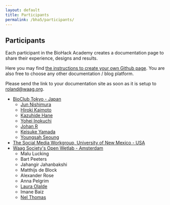 ```yaml
---
layout: default
title: Participants
permalink: /bha5/participants/
---
```


## Participants

Each participant in the BioHack Academy creates a documentation page to share their experience, designs and results. 

Here you may find [the instructions to create your own Github page](https://github.com/BioHackAcademy/BHA_DocumentationSite). You are also free to choose any other documentation / blog platform. 

Please send the link to your documentation site as soon as it is setup to [roland@waag.org](mailto:roland@waag.org). 

* [BioClub Tokyo - Japan](http://www.bioclub.org)
  *  [Jun Nishimura](http://bha5.bioclub.org/participants/jun/)
  *  [Hiroki Kaimoto](http://bha5.bioclub.org/participants/hiroki/)
  *  [Kazuhide Hane](http://bha5.bioclub.org/participants/kazuhide/)
  *  [Yohei Inokuchi](http://bha5.bioclub.org/participants/yohei/)
  *  [Johan R](http://bha5.bioclub.org/participants/johan/)
  *  [Keisuke Yamada](http://bha5.bioclub.org/participants/keisuke/)
  *  [Youngsah Seoung](http://bha5.bioclub.org/participants/youngah/)
* [The Social Media Workgroup, University of New Mexico - USA](http://www.thesocialmediaworkgroup.com)
* [Waag Society's Open Wetlab - Amsterdam](https://www.waag.org/nl/event/biohack-academy-5)
  *  Malu Lucking
  *  Bart Peeters
  *  Jahangir Jahanbakshi
  *  Matthijs de Block
  *  Alexander Rose
  *  Anna Pelgrim
  *  [Laura Olalde](https://laola2020.github.io/)
  *  Imane Baiz
  *  [Nel Thomas](https://www.littlepinkmaker.com/)